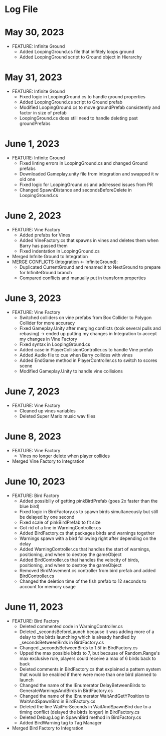 # Log File

# May 30, 2023 #
- FEATURE: Infinite Ground
  - Added LoopingGround.cs file that inifitely loops ground
  - Added LoopingGround script to Ground object in Hierarchy

# May 31, 2023 #
- FEATURE: Infinite Ground
  - Fixed logic in LoopingGround.cs to handle ground properties
  - Added LoopingGround.cs script to Ground prefab
  - Modified LoopingGround.cs to move groundPrefab consistently and factor in size of prefab
  - LoopingGround.cs does still need to handle deleting past groundPrefabs

# June 1, 2023 #
- FEATURE: Infinite Ground
  - Fixed linting errors in LoopingGround.cs and changed Ground prefabs
  - Downloaded Gameplay.unity file from integration and swapped it w old one
  - Fixed logic for LoopingGround.cs and addressed issues from PR
  - Changed SpawnDistance and secondsBeforeDelete in LoopingGround.cs

# June 2, 2023 #
- FEATURE: Vine Factory
  - Added prefabs for Vines
  - Added VineFactory.cs that spawns in vines and deletes them when Barry has passed them
  - Fixed indentation in LoopingGround.cs
- Merged Infnite Ground to Integration
- MERGE CONFLICTS (Integration <- InfiniteGround):
  - Duplicated CurrentGround and renamed it to NextGround to prepare for InfiniteGround branch
  - Compared conflicts and manually put in transform properties

# June 3, 2023 #
- FEATURE: Vine Factory
  - Switched colliders on vine prefabs from Box Collider to Polygon Collider for more accuracy
  - Fixed Gameplay.Unity after merging conflicts (took several pulls and rebasing) -> ended up putting my changes in Integration to accept my changes in Vine Factory
  - Fixed syntax in LoopingGround.cs
  - Added case in PlayerCollisionController.cs to handle Vine prefab
  - Added Audio file to cue when Barry collides with vines
  - Added EndGame method in PlayerController.cs to switch to scores scene
  - Modified Gameplay.Unity to handle vine collisions

# June 7, 2023 #
- FEATURE: Vine Factory
  - Cleaned up vines variables
  - Deleted Super Mario music wav files

# June 8, 2023 #
- FEATURE: Vine Factory
  - Vines no longer delete when player collides
- Merged Vine Factory to Integration

# June 10, 2023 #
- FEATURE: Bird Factory
    - Added possibiliy of getting pinkBirdPrefab (goes 2x faster than the blue bird)
    - Fixed logic in BirdFactory.cs to spawn birds simultaneously but still be delayed by one second
    - Fixed scale of pinkBirdPrefab to fit size
    - Got rid of a line in WarningController.cs
    - Added BirdFactory.cs that packages birds and warnings together
    - Warnings spawn with a bird following right after depending on the delay
    - Added WarningController.cs that handles the start of warnings, positioning, and when to destroy the gameObject
    - Added BirdController.cs that handles the velocity of birds, positioning, and when to destroy the gameObject
    - Removed BirdMovement.cs controller from bird prefab and added BirdController.cs
    - Changed the deletion time of the fish prefab to 12 seconds to account for memory usage

# June 11, 2023 #
- FEATURE: Bird Factory
  - Deleted commented code in WarningController.cs
  - Deleted \_secondsBeforeLaunch because it was adding more of a delay to the birds launching which is already handled by \_secondsBetweenBirds in BirdFactory.cs
  - Changed \_secondsBetweenBirds to 1.5f in BirdFactory.cs
  - Upped the max possible birds to 7, but because of Random.Range's max exclusive rule, players could receive a max of 6 birds back to back
  - Deleted comments in BirdFactory.cs that explained a pattern system that would be enabled if there were more than one bird planned to launch
  - Changed the name of the IEnumerator DelayBetweenBirds to GenerateWarningsAndBirds in BirdFactory.cs
  - Changed the name of the IEnumerator WaitAndGetYPosition to WaitAndSpawnBird in BirdFactory.cs
  - Deleted the line WaitForSeconds in WaitAndSpawnBird due to a timing conflict (delayed the birds longer) in BirdFactory.cs
  - Deleted Debug.Log in SpawnBird method in BirdFactory.cs
  - Added BirdWarning tag to Tag Manager
- Merged Bird Factory to Integration
